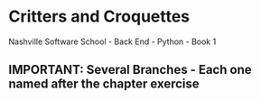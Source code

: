 #  Critters and Croquettes
Nashville Software School - Back End - Python - Book 1

## IMPORTANT: Several Branches - Each one named after the chapter exercise
